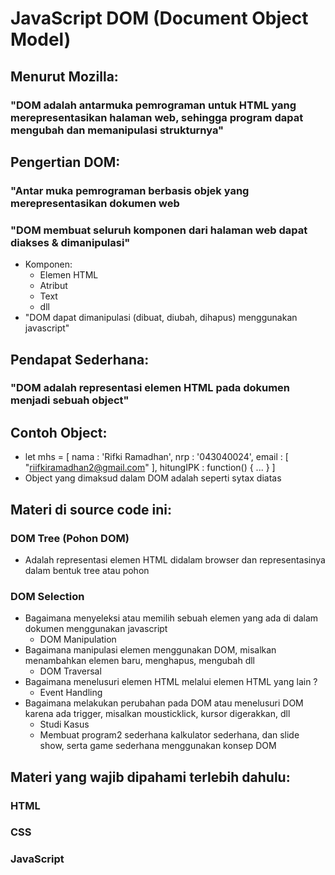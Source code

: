 # JavaScript DOM (Document Object Model)

## Menurut Mozilla:
### "DOM adalah antarmuka pemrograman untuk HTML yang merepresentasikan halaman web, sehingga program dapat mengubah dan memanipulasi strukturnya"

## Pengertian DOM:
### "Antar muka pemrograman berbasis objek yang merepresentasikan dokumen web
### "DOM membuat seluruh komponen dari halaman web dapat diakses & dimanipulasi"
- Komponen:
  - Elemen HTML
  - Atribut
  - Text
  - dll
- "DOM dapat dimanipulasi (dibuat, diubah, dihapus) menggunakan javascript"

## Pendapat Sederhana:
### "DOM adalah representasi elemen HTML pada dokumen menjadi sebuah object"

## Contoh Object:
- let mhs = [
        nama : 'Rifki Ramadhan',
        nrp  : '043040024',
        email : [
            "riifkiramadhan2@gmail.com"
        ],
        hitungIPK : function() {
            ...
        }
    ]
- Object yang dimaksud dalam DOM adalah seperti sytax diatas

## Materi di source code ini:
### DOM Tree (Pohon DOM)
- Adalah representasi elemen HTML didalam browser dan representasinya dalam bentuk tree atau pohon
### DOM Selection
- Bagaimana menyeleksi atau memilih sebuah elemen yang ada di dalam dokumen menggunakan javascript
  - DOM Manipulation
- Bagaimana manipulasi elemen menggunakan DOM, misalkan menambahkan elemen baru, menghapus, mengubah dll
  - DOM Traversal
- Bagaimana menelusuri elemen HTML melalui elemen HTML yang lain ?
  - Event Handling
- Bagaimana melakukan perubahan pada DOM atau menelusuri DOM karena ada trigger, misalkan mousticklick, kursor digerakkan, dll
  - Studi Kasus
  - Membuat program2 sederhana kalkulator sederhana, dan slide show, serta game sederhana menggunakan konsep DOM

## Materi yang wajib dipahami terlebih dahulu:
### HTML
### CSS
### JavaScript